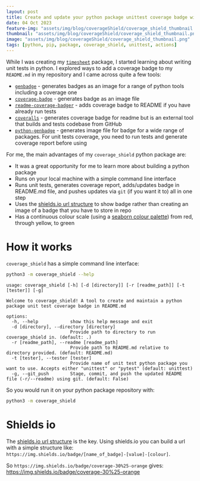 ```yaml
---
layout: post
title: Create and update your python package unittest coverage badge with coverage_shield - a python package I built
date: 04 Oct 2023
feature-img: "assets/img/blog/coverageShield/coverage_shield_thumbnail.png"
thumbnail: "assets/img/blog/coverageShield/coverage_shield_thumbnail.png"
image: "assets/img/blog/coverageShield/coverage_shield_thumbnail.png" 
tags: [python, pip, package, coverage_shield, unittest, actions]
---
```


While I was creating my [`timesheet`](https://josephcrispell.github.io/2023/07/11/timesheet.html) package, I started learning about writing unit tests in python. I explored ways to add a coverage badge to my `README.md` in my repository and I came across quite a few tools:

- [`genbadge`](https://smarie.github.io/python-genbadge/) - generates badges as an image for a range of python tools including a coverage one
- [`coverage-badge`](https://pypi.org/project/coverage-badge/) - generates badge as an image file
- [`readme-coverage-badger`](https://pypi.org/project/readme-coverage-badger/) - adds coverage badge to README if you have already run tests
- [`coveralls`](https://coveralls.io/) - generates coverage badge for readme but is an external tool that builds and tests codebase from GitHub
- [`python-genbadge`](https://smarie.github.io/python-genbadge/) - generates image file for badge for a wide range of packages. For unit tests coverage, you need to run tests and generate coverage report before using

For me, the main advantages of my `coverage_shield` python package are:

- It was a great opportunity for me to learn more about building a python package
- Runs on your local machine with a simple command line interface
- Runs unit tests, generates coverage report, adds/updates badge in README.md file, and pushes updates via `git` (if you want it to) all in one step
- Uses the [shields.io url structure](https://shields.io/badges) to show badge rather than creating an image of a badge that you have to store in repo
- Has a continuous colour scale (using a [seaborn colour palette](https://seaborn.pydata.org/tutorial/color_palettes.html)) from red, through yellow, to green

# How it works

`coverage_shield` has a simple command line interface:
```bash
python3 -m coverage_shield --help
```
```
usage: coverage_shield [-h] [-d [directory]] [-r [readme_path]] [-t [tester]] [-g]

Welcome to coverage_shield! A tool to create and maintain a python package unit test coverage badge in README.md

options:
  -h, --help            show this help message and exit
  -d [directory], --directory [directory]
                        Provide path to directory to run coverage_shield in. (default: .)
  -r [readme_path], --readme [readme_path]
                        Provide path to README.md relative to directory provided. (default: README.md)
  -t [tester], --tester [tester]
                        Provide name of unit test python package you want to use. Accepts either "unittest" or "pytest" (default: unittest)
  -g, --git_push        Stage, commit, and push the updated README file (-r/--readme) using git. (default: False)
  ```

So you would run it on your python package repository with:
```bash
python3 -m coverage_shield
```

# Shields io

The [shields.io url structure](https://shields.io/badges) is the key. Using shields.io you can build a url with a simple structure like: `https://img.shields.io/badge/[name_of_badge]-[value]-[colour]`.

So `https://img.shields.io/badge/coverage-30%25-orange` gives: https://img.shields.io/badge/coverage-30%25-orange
